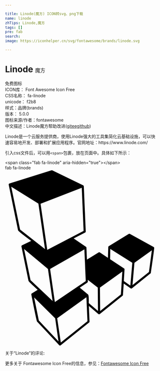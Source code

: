 ```yaml
---

title: Linode(魔方) ICON转svg、png下载
name: linode
zhTips: Linode,魔方
tags: []
pre: fab
search: 
image: https://iconhelper.cn/svg/fontawesome/brands/linode.svg

---
```


# Linode  <small style="font-size: 60%;font-weight: 100">魔方</small>


<div class="detail-page">
<p>
<span><span class="badge-success badge">免费图标</span> </span>
<br/>
<span>
ICON库：
<span class="badge-secondary badge">Font Awesome Icon Free</span> 
</span>
<br/>
<span>
CSS名称：
<span class="badge-secondary badge">fa-linode</span> 
</span>
<br/>
<span>
unicode：
<span class="badge-secondary badge">f2b8</span> 
<copy-btn content='f2b8' btn-title=""></copy-btn>
<copy-btn :content='String.fromCodePoint(parseInt("f2b8", 16))' btn-title="复制U"></copy-btn>
</span><br/><span>样式：<span class="badge-light badge">品牌(brands)</span></span>
<br/>
<span>
版本：
<span class="badge-secondary badge">5.0.0</span> 
</span>
<br/>
<span>图标来源/作者：<span class="badge-light badge">fontawesome</span></span> 
<br/>
<span class="zh-detail">中文描述：<span class="badge-primary badge">Linode</span><span class="badge-primary badge">魔方</span><span class="help-link"><span>帮助改进</span>(<a href="https://gitee.com/liuwave/icon-helper/edit/master/json/fontawesome/brands/linode.json" target="_blank" rel="noopener noreferrer">gitee</a><a href="https://github.com/liuwave/icon-helper/edit/master/json/fontawesome/brands/linode.json" target="_blank" rel="noopener noreferrer">github</a></span>)</span><br/>
</p>
</div><div class="description description alert alert-light">Linode是一个云服务提供商，使用Linode强大的工具集简化云基础设施，可以快速容易地开发、部署和扩展应用程序。官网地址：https://www.linode.com/ </div>
<div class="alert alert-dark">
  <i class="fab fa-linode fa-xs"></i>
  <i class="fab fa-linode fa-sm"></i>
  <i class="fab fa-linode fa-lg"></i>
  <i class="fab fa-linode fa-2x"></i>
  <i class="fab fa-linode fa-3x"></i>
  <i class="fab fa-linode fa-5x"></i>
  <i class="fab fa-linode fa-7x"></i>
</div>
<div>
  <p>引入css文件后，可以用<code>&lt;span&gt;</code>包裹，放在页面中。具体如下所示：    
  </p>
  <div class="alert alert-primary" style="font-size: 14px">
    &lt;span class="fab fa-linode" aria-hidden="true"&gt;&lt;/span&gt;
    <copy-btn content='<span class="fab fa-linode" aria-hidden="true"></span>'></copy-btn>
  </div>
  <div class="alert alert-secondary">
    <i class="fab fa-linode"
    style="font-size: 24px"
    aria-hidden="true"></i> fab fa-linode
    <copy-btn content="fab fa-linode" btn-title="复制图标名称"></copy-btn>
  </div>
</div>
<div id="svg" class="svg-wrap">
<svg xmlns="http://www.w3.org/2000/svg" viewBox="0 0 448 512"><path d="M437.4 226.3c-.3-.9-.9-1.4-1.4-2l-70-38.6c-.9-.6-2-.6-3.1 0l-58.9 36c-.9.6-1.4 1.7-1.4 2.6l-.9 31.4-24-16c-.9-.6-2.3-.6-3.1 0L240 260.9l-1.4-35.1c0-.9-.6-2-1.4-2.3l-36-24.3 33.7-17.4c1.1-.6 1.7-1.7 1.7-2.9l-5.7-132.3c0-.9-.9-2-1.7-2.6L138.6.3c-.9-.3-1.7-.3-2.3-.3L12.6 38.6c-1.4.6-2.3 2-2 3.7L38 175.4c.9 3.4 34 27.4 38.6 30.9l-26.9 12.9c-1.4.9-2 2.3-1.7 3.4l20.6 100.3c.6 2.9 23.7 23.1 27.1 26.3l-17.4 10.6c-.9.6-1.7 2-1.4 3.1 1.4 7.1 15.4 77.7 16.9 79.1l65.1 69.1c.6.6 1.4.6 2.3.9.6 0 1.1-.3 1.7-.6l83.7-66.9c.9-.6 1.1-1.4 1.1-2.3l-2-46 28 23.7c1.1.9 2.9.9 4 0l66.9-53.4c.9-.6 1.1-1.4 1.1-2.3l2.3-33.4 20.3 14c1.1.9 2.6.9 3.7 0l54.6-43.7c.6-.3 1.1-1.1 1.1-2 .9-6.5 10.3-70.8 9.7-72.8zm-204.8 4.8l4 92.6-90.6 61.2-14-96.6 100.6-57.2zm-7.7-180l5.4 126-106.6 55.4L104 97.7l120.9-46.6zM44 173.1L18 48l79.7 49.4 19.4 132.9L44 173.1zm30.6 147.8L55.7 230l70 58.3 13.7 93.4-64.8-60.8zm24.3 117.7l-13.7-67.1 61.7 60.9 9.7 67.4-57.7-61.2zm64.5 64.5l-10.6-70.9 85.7-61.4 3.1 70-78.2 62.3zm82-115.1c0-3.4.9-22.9-2-25.1l-24.3-20 22.3-14.9c2.3-1.7 1.1-5.7 1.1-8l29.4 22.6.6 68.3-27.1-22.9zm94.3-25.4l-60.9 48.6-.6-68.6 65.7-46.9-4.2 66.9zm27.7-25.7l-19.1-13.4 2-34c.3-.9-.3-2-1.1-2.6L308 259.7l.6-30 64.6 40.6-5.8 66.6zm54.6-39.8l-48.3 38.3 5.7-65.1 51.1-36.6-8.5 63.4z"/></svg>
</div>
<detail full-name='fa-linode'></detail>
<div>
<p>关于“Linode”的评论:</p>
</div>
<Vssue title="关于“Linode”的评论" ></Vssue>    
<div><p>更多关于  Fontawesome Icon Free的信息，参见：<a target="_blank" href="https://iconhelper.cn/fontawesome.html">Fontawesome Icon Free</a>
</p></div>

